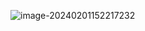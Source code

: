 ![image-20240201152217232](C:\Users\Lenovo\AppData\Roaming\Typora\typora-user-images\image-20240201152217232.png)